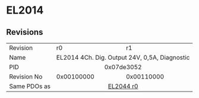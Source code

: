 # EL2014

## Revisions
<table>
<tr>
<td>Revision</td>
<td>r0</td>
<td>r1</td>
</tr>
<tr>
<td>Name</td>
<td colspan=2 align="center">EL2014 4Ch. Dig. Output 24V, 0,5A, Diagnostic</td>
</tr>
<tr>
<td>PID</td>
<td colspan=2 align="center">0x07de3052</td>
</tr>
<tr>
<td>Revision No</td>
<td>0x00100000</td>
<td>0x00110000</td>
</tr>
<tr>
<td>Same PDOs as</td>
<td colspan=2 align="center"><a href="EL2044.md">EL2044 r0</a></td>
</tr>
</table>
